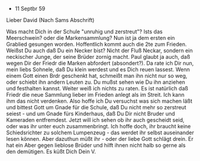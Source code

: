 + 11 Septbr 59

Lieber David (Nach Sams Abschrift)

Was macht Dich in der Schule "unruhig und zerstreut"? Ists das Meerschwein? oder die Markensammlung? Nun ist ja dem ersten ein Grablied gesungen worden. Hoffentlich kommt auch die 2te zum Frieden. Weißst Du auch daß Du ein Necker bist? Nicht der Fluß Neckar, sondern ein neckischer Junge, der seine Brüder zornig macht. Paul glaubt ja auch, daß wegen Dir der Friedr die Marken abfordert (absondert?). Da rate ich Dir nun, mein liebs Sohnele, daß Du klein werdest und es Dich reuen lassest. Wenn einem Gott einen Brdr geschenkt hat, schmeißt man ihn nicht nur so weg, oder schiebt ihn andern Leuten zu. Du mußst sehen wie Du ihn anziehen und festhalten kannst. Weiter weiß ich nichts zu raten. Es ist natürlich daß Friedr die neue Sammlung lieber im Frieden anlegt als im Streit. Ich kann ihm das nicht verdenken. Also hoffe ich Du versuchst was sich machen läßt und bittest Gott um Gnade für die Schule, daß Du nicht mehr so zerstreut seiest - und um Gnade fürs Kinderhaus, daß Du Dir nicht Bruder und Kameraden entfremdest. Jetzt will ich sehen ob ihr auch gescheidt seid, oder was ihr unter euch zusammenbringt. Ich hoffe doch, ihr braucht keine Schiedsrichter zu solchem Lumpenzeug - das werdet ihr selbst auseinander lesen können. Aber dazuthun müßt ihr - oder der liebe Gott schlägt drein. Er hat ein Aber gegen lieblose Brüder und hilft ihnen nicht halb so gerne als den demütigen. 
 Es küßt Dich Dein V.

